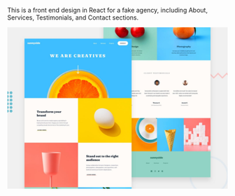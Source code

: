 This is a front end design in React for a fake agency, including About, Services, Testimonials, and Contact sections.

![Desktop preview](https://github.com/kabocha23/Sunnyside-Agency-Site/blob/main/src/images/desktop-preview.jpg)
